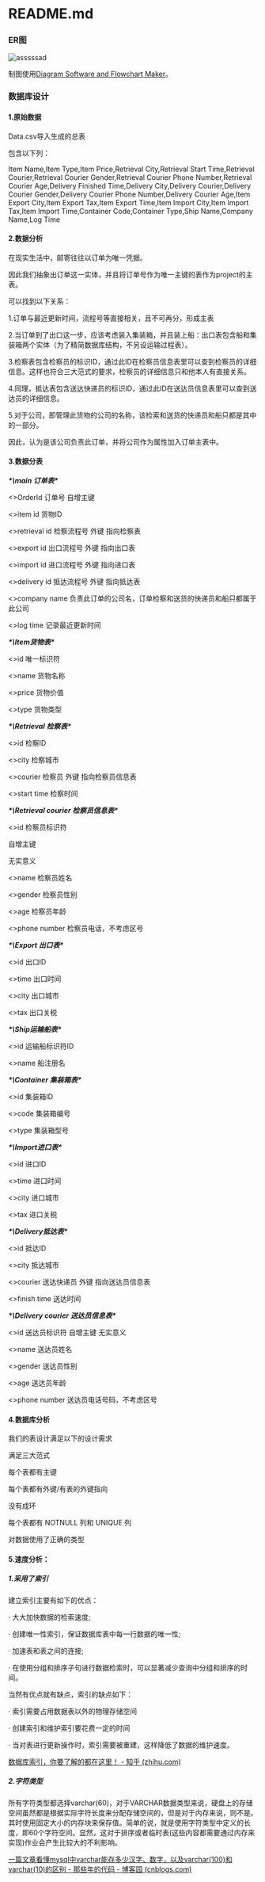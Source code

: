 # README.md

### ER图

![asssssad](C:\Users\86189\Desktop\asssssad.svg)

制图使用[Diagram Software and Flowchart Maker](https://www.diagrams.net/)。

### 数据库设计

#### 1.原始数据

Data.csv导入生成的总表

包含以下列：

Item Name,Item Type,Item Price,Retrieval City,Retrieval Start Time,Retrieval Courier,Retrieval Courier Gender,Retrieval Courier Phone Number,Retrieval Courier Age,Delivery Finished Time,Delivery City,Delivery Courier,Delivery Courier Gender,Delivery Courier Phone Number,Delivery Courier Age,Item Export City,Item Export Tax,Item Export Time,Item Import City,Item Import Tax,Item Import Time,Container Code,Container Type,Ship Name,Company Name,Log Time

 

####  2.数据分析

在现实生活中，邮寄往往以订单为唯一凭据。

因此我们抽象出订单这一实体，并且将订单号作为唯一主键的表作为project的主表。

可以找到以下关系：

1.订单与最近更新时间，流程号等直接相关，且不可再分，形成主表

2.当订单到了出口这一步，应该考虑装入集装箱，并且装上船：出口表包含船和集装箱两个实体（为了精简数据库结构，不另设运输过程表）。

3.检察表包含检察员的标识ID，通过此ID在检察员信息表里可以查到检察员的详细信息。这样也符合三大范式的要求，检察员的详细信息只和他本人有直接关系。

4.同理，抵达表包含送达快递员的标识ID，通过此ID在送达员信息表里可以查到送达员的详细信息。

5.对于公司，即管理此货物的公司的名称，该检索和送货的快递员和船只都是其中的一部分。

因此，认为是该公司负责此订单，并将公司作为属性加入订单主表中。

####  3.数据分表

***\*\main 订单表\****

<>OrderId 订单号 自增主键

<>item id 货物ID

<>retrieval id 检察流程号 外键 指向检察表

<>export id 出口流程号 外键 指向出口表

<>import id 进口流程号 外键 指向进口表

<>delivery id 抵达流程号 外键 指向抵达表

<>company name 负责此订单的公司名，订单检察和送货的快递员和船只都属于此公司

<>log time 记录最近更新时间

***\*\Item货物表\****

<>id  唯一标识符

<>name 货物名称

<>price 货物价值

<>type 货物类型

***\*\Retrieval 检察表\****

<>id 检察ID

<>city 检察城市

<>courier 检察员 外键 指向检察员信息表

<>start time 检察时间

***\*\Retrieval courier 检察员信息表\****

<>id 检察员标识符

自增主键

无实意义

<>name 检察员姓名

<>gender 检察员性别

<>age 检察员年龄

<>phone number 检察员电话，不考虑区号

***\*\Export 出口表\****

<>id 出口ID

<>time 出口时间

<>city 出口城市

<>tax 出口关税

***\*\Ship运输船表\****

<>id  运输船标识符ID

<>name 船注册名

***\*\Container 集装箱表\****

<>id 集装箱ID

<>code 集装箱编号

<>type 集装箱型号

***\*\Import进口表\****

<>id 进口ID

<>time 进口时间

<>city 进口城市

<>tax 进口关税

***\*\Delivery抵达表\****

<>id 抵达ID

<>city 抵达城市

<>courier 送达快递员 外键 指向送达员信息表

<>finish time 送达时间

***\*\Delivery courier 送达员信息表\****

<>id 送达员标识符 自增主键 无实意义

<>name 送达员姓名

<>gender 送达员性别

<>age 送达员年龄

<>phone number 送达员电话号码，不考虑区号

 

#### 4.数据库分析

我们的表设计满足以下的设计需求 

满足三大范式 

每个表都有主键 

每个表都有外键/有表的外键指向 

没有成环 

每个表都有 NOTNULL 列和 UNIQUE 列 

对数据使用了正确的类型 

 

#### 5.速度分析：

##### 1.采用了索引

建立索引主要有如下的优点：

· 大大加快数据的检索速度;

· 创建唯一性索引，保证数据库表中每一行数据的唯一性;

· 加速表和表之间的连接;

· 在使用分组和排序子句进行数据检索时，可以显著减少查询中分组和排序的时间。

当然有优点就有缺点，索引的缺点如下：

· 索引需要占用数据表以外的物理存储空间

· 创建索引和维护索引要花费一定的时间

· 当对表进行更新操作时，索引需要被重建，这样降低了数据的维护速度。

[数据库索引，你要了解的都在这里！ - 知乎 (zhihu.com)](https://zhuanlan.zhihu.com/p/138890537)

 

#####  2.字符类型

所有字符类型都选择varchar(60)，对于VARCHAR数据类型来说，硬盘上的存储空间虽然都是根据实际字符长度来分配存储空间的，但是对于内存来说，则不是。其时使用固定大小的内存块来保存值。简单的说，就是使用字符类型中定义的长度，即60个字符空间。显然，这对于排序或者临时表(这些内容都需要通过内存来实现)作业会产生比较大的不利影响。

[一篇文章看懂mysql中varchar能存多少汉字、数字，以及varchar(100)和varchar(10)的区别 - 那些年的代码 - 博客园 (cnblogs.com)](https://www.cnblogs.com/zhuyeshen/p/11642211.html)





